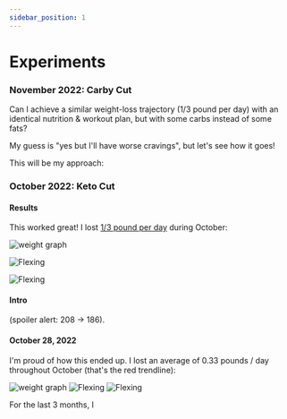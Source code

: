 ```yaml
---
sidebar_position: 1
---
```


# Experiments

### November 2022: Carby Cut

Can I achieve a similar weight-loss trajectory (1/3 pound per day) with an identical nutrition & workout plan, but with some carbs instead of some fats?

My guess is "yes but I'll have worse cravings", but let's see how it goes!

This will be my approach:

### October 2022: Keto Cut

#### Results

This worked great! I lost [1/3 pound per day](https://docs.google.com/spreadsheets/d/1S4l7QIQgtcMCehKXOpuFHvg-JNJHrMR3Hp19uGbl48k/edit?usp=sharing) during October:

![weight graph](../pics/weight_trend.jpg)

![Flexing](../pics/flex_up_small.jpeg)

![Flexing](../pics/flex_down_small.jpeg)

#### Intro

(spoiler alert: 208 -> 186).

#### October 28, 2022

I'm proud of how this ended up. I lost an average of 0.33 pounds / day throughout October (that's the red trendline):

![weight graph](../pics/weight_trend.jpg)
![Flexing](../pics/flex_up_small.jpeg)
![Flexing](../pics/flex_down_small.jpeg)

For the last 3 months, I
